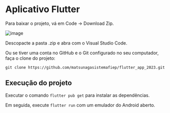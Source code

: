 # Aplicativo Flutter

Para baixar o projeto, vá em Code -> Download Zip.

![image](https://github.com/matsunagasistemafiep/flutter_app_2023/assets/83678675/32347416-d63a-4bfc-893f-446c11f16225)

Descopacte a pasta .zip e abra com o Visual Studio Code.

Ou se tiver uma conta no GitHub e o Git configurado no seu computador, faça o clone do projeto:

``git clone https://github.com/matsunagasistemafiep/flutter_app_2023.git``

## Execução do projeto
Executar o comando ``flutter pub get`` para instalar as dependências.

Em seguida, execute ``flutter run`` com um emulador do Android aberto.